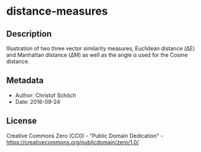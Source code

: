 distance-measures
=================


## Description

Illustration of two three vector similarity measures, Euclidean distance (ΔE) and Manhattan distance (ΔM) as well as the angle α used for the Cosine distance.

## Metadata

* Author: Christof Schöch
* Date: 2016-09-24

## License

Creative Commons Zero (CC0) - "Public Domain Dedication"  - https://creativecommons.org/publicdomain/zero/1.0/


  
